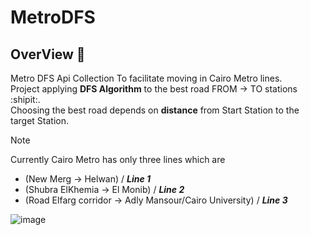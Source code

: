 # MetroDFS

## OverView 🚀

Metro DFS Api Collection To facilitate moving in Cairo Metro lines.<br>
Project applying **DFS Algorithm** to the best road  FROM -> TO  stations :shipit:.<br>
Choosing the best road depends on **distance**  from Start Station to the target Station.<br>

> [!NOTE]
> Currently Cairo Metro has only three lines which are
>  - (New Merg -> Helwan) / **_Line 1_**
>  -  (Shubra ElKhemia -> El Monib) / **_Line 2_**
>  - (Road Elfarg corridor -> Adly Mansour/Cairo University) / **_Line 3_**

![image](https://github.com/user-attachments/assets/cd1e2bae-4683-46cf-8857-ebe475bf51c7)

